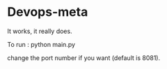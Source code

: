 # Devops-meta


It works, it really does. 

To run : python main.py

change the port number if you want (default is 8081).

